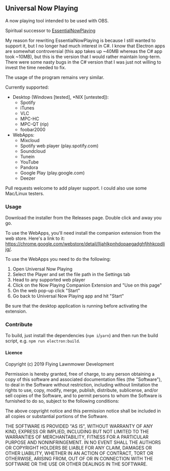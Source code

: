 ## Universal Now Playing
A now playing tool intended to be used with OBS.

Spiritual successor to [EssentialNowPlaying](https://github.com/pendo324/EssentialNowPlaying)

My reason for rewriting EssentialNowPlaying is because I still wanted to support it, but I no longer had much interest in C#. I know that Electron apps are somewhat controversial (this app takes up ~40MB whereas the C# app took ~10MB), but this is the version that I would rather maintain long-term. There were some nasty bugs in the C# version that I was just not willing to invest the time needed to fix.

The usage of the program remains very similar.

Currently supported:
  - Desktop (Windows [tested], *NIX [untested]):
    * Spotify
    * iTunes
    * VLC
    * MPC-HC
    * MPC-QT (rip)
    * foobar2000
  - WebApps:
    * Mixcloud
    * Spotify web player (play.spotify.com)
    * Soundcloud
    * Tunein
    * YouTube
    * Pandora
    * Google Play (play.google.com)
    * Deezer

Pull requests welcome to add player support. I could also use some Mac/Linux testers.

### Usage
Download the installer from the Releases page. Double click and away you go.

To use the WebApps, you'll need install the companion extension from the web store. Here's a link to it: https://chrome.google.com/webstore/detail/lljahlkpnhdopaegadghfjhhkcpdlijg/.

To use the WebApps you need to do the following:

1. Open Universal Now Playing
2. Select the Player and set the file path in the Settings tab
3. Head to any supported web player
4. Click on the Now Playing Companion Extension and "Use on this page"
5. On the web pop-up click "Start"
6. Go back to Universal Now Playing app and hit "Start"

Be sure that the desktop application is running before activating the extension.

### Contribute
To build, just install the dependencies (`npm i`/`yarn`) and then run the build script, e.g. `npm run electron:build`.

#### Licence
Copyright (c) 2019 Flying Lawnmower Development

Permission is hereby granted, free of charge, to any person obtaining a copy of this software and associated documentation files (the "Software"), to deal in the Software without restriction, including without limitation the rights to use, copy, modify, merge, publish, distribute, sublicense, and/or sell copies of the Software, and to permit persons to whom the Software is furnished to do so, subject to the following conditions:

The above copyright notice and this permission notice shall be included in all copies or substantial portions of the Software.

THE SOFTWARE IS PROVIDED "AS IS", WITHOUT WARRANTY OF ANY KIND, EXPRESS OR IMPLIED, INCLUDING BUT NOT LIMITED TO THE WARRANTIES OF MERCHANTABILITY, FITNESS FOR A PARTICULAR PURPOSE AND NONINFRINGEMENT. IN NO EVENT SHALL THE AUTHORS OR COPYRIGHT HOLDERS BE LIABLE FOR ANY CLAIM, DAMAGES OR OTHER LIABILITY, WHETHER IN AN ACTION OF CONTRACT, TORT OR OTHERWISE, ARISING FROM, OUT OF OR IN CONNECTION WITH THE SOFTWARE OR THE USE OR OTHER DEALINGS IN THE SOFTWARE.
